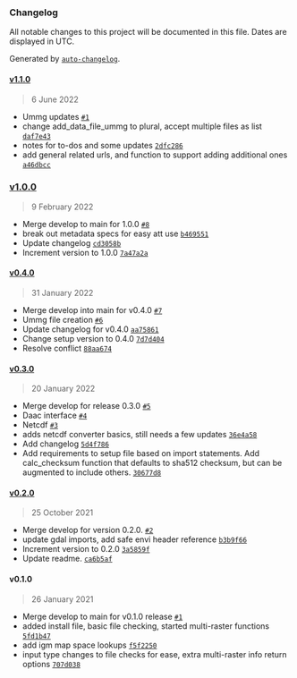 ### Changelog

All notable changes to this project will be documented in this file. Dates are displayed in UTC.

Generated by [`auto-changelog`](https://github.com/CookPete/auto-changelog).

#### [v1.1.0](https://github.com/emit-sds/emit-utils/compare/v1.0.0...v1.1.0)

> 6 June 2022

- Ummg updates [`#1`](https://github.com/emit-sds/emit-utils/pull/1)
- change add_data_file_ummg to plural, accept multiple files as list [`daf7e43`](https://github.com/emit-sds/emit-utils/commit/daf7e437b6e2c265f907152b32edc9fd862f153b)
- notes for to-dos and some updates [`2dfc286`](https://github.com/emit-sds/emit-utils/commit/2dfc286c0cafb38daf404d295c1c0845d6cd2641)
- add general related urls, and function to support adding additional ones [`a46dbcc`](https://github.com/emit-sds/emit-utils/commit/a46dbccd207a837182a258079adf81c4a2123552)

### [v1.0.0](https://github.com/emit-sds/emit-utils/compare/v0.4.0...v1.0.0)

> 9 February 2022

- Merge develop to main for 1.0.0 [`#8`](https://github.com/emit-sds/emit-utils/pull/8)
- break out metadata specs for easy att use [`b469551`](https://github.com/emit-sds/emit-utils/commit/b4695512a9276bf79f6e1435fb59e66c547f320e)
- Update changelog [`cd3058b`](https://github.com/emit-sds/emit-utils/commit/cd3058bbc12754a0e34f928d92bd67f53bf06f70)
- Increment version to 1.0.0 [`7a47a2a`](https://github.com/emit-sds/emit-utils/commit/7a47a2a93405fe3c4e9a2bc06aa4a1aac4dd84c1)

#### [v0.4.0](https://github.com/emit-sds/emit-utils/compare/v0.3.0...v0.4.0)

> 31 January 2022

- Merge develop into main for v0.4.0 [`#7`](https://github.com/emit-sds/emit-utils/pull/7)
- Ummg file creation [`#6`](https://github.com/emit-sds/emit-utils/pull/6)
- Update changelog for v0.4.0 [`aa75861`](https://github.com/emit-sds/emit-utils/commit/aa75861c7daf8e3c4fb9a22327355a38aacd9e7b)
- Change setup version to 0.4.0 [`7d7d404`](https://github.com/emit-sds/emit-utils/commit/7d7d404a3e5a9ba622354aac1adb606474412e67)
- Resolve conflict [`88aa674`](https://github.com/emit-sds/emit-utils/commit/88aa674c2adce357a61cae0a2e9fcf505f12e9d2)

#### [v0.3.0](https://github.com/emit-sds/emit-utils/compare/v0.2.0...v0.3.0)

> 20 January 2022

- Merge develop for release 0.3.0 [`#5`](https://github.com/emit-sds/emit-utils/pull/5)
- Daac interface [`#4`](https://github.com/emit-sds/emit-utils/pull/4)
- Netcdf [`#3`](https://github.com/emit-sds/emit-utils/pull/3)
- adds netcdf converter basics, still needs a few updates [`36e4a58`](https://github.com/emit-sds/emit-utils/commit/36e4a58dce35d88b3ffafb217d9243e39ed5b1ec)
- Add changelog [`5d4f786`](https://github.com/emit-sds/emit-utils/commit/5d4f786868c3b3dcb5bdd78a932ef95b63177c9c)
- Add requirements to setup file based on import statements. Add calc_checksum function that defaults to sha512 checksum, but can be augmented to include others. [`30677d8`](https://github.com/emit-sds/emit-utils/commit/30677d8cf8bdda89f32cb23252826e95c100a72d)

#### [v0.2.0](https://github.com/emit-sds/emit-utils/compare/v0.1.0...v0.2.0)

> 25 October 2021

- Merge develop for version 0.2.0. [`#2`](https://github.com/emit-sds/emit-utils/pull/2)
- update gdal imports, add safe envi header reference [`b3b9f66`](https://github.com/emit-sds/emit-utils/commit/b3b9f663e23ebbebc8e6b183f9bd90c3a20639f5)
- Increment version to 0.2.0 [`3a5859f`](https://github.com/emit-sds/emit-utils/commit/3a5859fac439dfc8bc968b1e072535b69861843f)
- Update readme. [`ca6b5af`](https://github.com/emit-sds/emit-utils/commit/ca6b5af3df2229cd78b6dba2885fc38b496a7604)

#### v0.1.0

> 26 January 2021

- Merge develop to main for v0.1.0 release [`#1`](https://github.com/emit-sds/emit-utils/pull/1)
- added install file, basic file checking, started multi-raster functions [`5fd1b47`](https://github.com/emit-sds/emit-utils/commit/5fd1b4784a21cc948be410565ca5e525dfbf0c7f)
- add igm map space lookups [`f5f2250`](https://github.com/emit-sds/emit-utils/commit/f5f2250a9ab6faa3bba44718f3d13509b84a9439)
- input type changes to file checks for ease, extra multi-raster info return options [`707d038`](https://github.com/emit-sds/emit-utils/commit/707d03868cb1b5ad0473350a268a158577cee20c)
